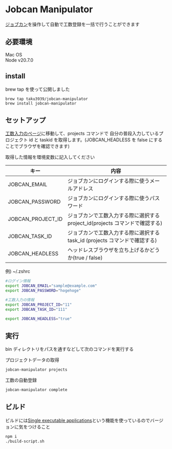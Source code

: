 # Jobcan Manipulator

[ジョブカン](https://jobcan.ne.jp/)を操作して自動で工数登録を一括で行うことができます

## 必要環境

Mac OS  
Node v20.7.0

## install

brew tap を使って公開しました

```
brew tap taku3939/jobcan-manipulator
brew install jobcan-manipulator
```

## セットアップ

[工数入力のページ](https://ssl.jobcan.jp/employee/man-hour-manage)に移動して、projects コマンドで
自分の普段入力しているプロジェクト id と taskid を取得します。(JOBCAN_HEADLESS を false にすることでブラウザを確認できます)

取得した情報を環境変数に記入してください

| キー              | 内容                                                                         |
| ----------------- | ---------------------------------------------------------------------------- |
| JOBCAN_EMAIL      | ジョブカンにログインする際に使うメールアドレス                               |
| JOBCAN_PASSWORD   | ジョブカンにログインする際に使うパスワード                                   |
| JOBCAN_PROJECT_ID | ジョブカンで工数入力する際に選択する project_id(projects コマンドで確認する) |
| JOBCAN_TASK_ID    | ジョブカンで工数入力する際に選択する task_id (projects コマンドで確認する)   |
| JOBCAN_HEADLESS   | ヘッドレスブラウザを立ち上げるかどうか(true / false)                         |

例) ~/.zshrc

```bash
#ログイン情報
export JOBCAN_EMAIL="sample@example.com"
export JOBCAN_PASSWORD="hogehoge"

#工数入力の情報
export JOBCAN_PROJECT_ID="11"
export JOBCAN_TASK_ID="111"

export JOBCAN_HEADLESS="true"
```

## 実行

bin ディレクトリをパスを通すなどして次のコマンドを実行する

プロジェクトデータの取得

```bash
jobcan-manipulator projects
```

工数の自動登録

```bash
jobcan-manipulator complete
```

## ビルド

ビルドには[Single executable applications](https://nodejs.org/api/single-executable-applications.html#single-executable-applications)という機能を使っているのでバージョンに気をつけること

```bash
npm i
./build-script.sh
```
